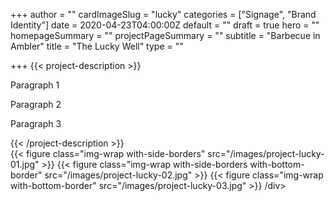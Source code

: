 +++
author = ""
cardImageSlug = "lucky"
categories = ["Signage", "Brand Identity"]
date = 2020-04-23T04:00:00Z
default = ""
draft = true
hero = ""
homepageSummary = ""
projectPageSummary = ""
subtitle = "Barbecue in Ambler"
title = "The Lucky Well"
type = ""

+++
{{< project-description >}}
<p>Paragraph 1</p>
<p>Paragraph 2</p>
<p>Paragraph 3</p>
{{< /project-description >}}

<div class="project-item">
{{< figure class="img-wrap with-side-borders" src="/images/project-lucky-01.jpg" >}}
{{< figure class="img-wrap with-side-borders with-bottom-border" src="/images/project-lucky-02.jpg" >}}
{{< figure class="img-wrap with-bottom-border" src="/images/project-lucky-03.jpg" >}}
/div>